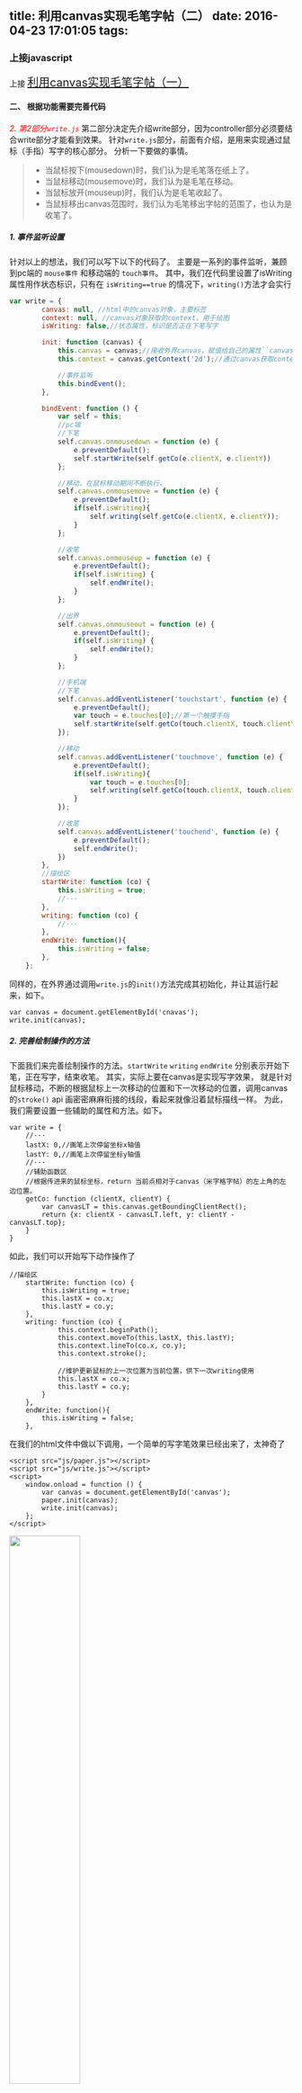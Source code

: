title: 利用canvas实现毛笔字帖（二）
date: 2016-04-23 17:01:05
tags:
---
### 上接javascript
上接 <span style="font-size:20px">[利用canvas实现毛笔字帖（一）](/2016/04/23/毛笔字帖1/)</span>
#### 二、 根据功能需要完善代码
<em style='color:red'>2. 第2部分``write.js``</em>
第二部分决定先介绍write部分，因为controller部分必须要结合write部分才能看到效果。
针对``write.js``部分，前面有介绍，是用来实现通过鼠标（手指）写字的核心部分。
分析一下要做的事情。
> * 当鼠标按下(mousedown)时，我们认为是毛笔落在纸上了。
> * 当鼠标移动(mousemove)时，我们认为是毛笔在移动。
> * 当鼠标放开(mouseup)时，我们认为是毛笔收起了。
> * 当鼠标移出canvas范围时，我们认为毛笔移出字帖的范围了，也认为是收笔了。

<!-- more -->
##### 1. 事件监听设置

针对以上的想法，我们可以写下以下的代码了。
主要是一系列的事件监听，兼顾到pc端的 `mouse事件` 和移动端的 `touch事件`。
其中，我们在代码里设置了isWriting属性用作状态标识，只有在 `isWriting==true` 的情况下，``writing()``方法才会实行
```js
var write = {
        canvas: null, //html中的canvas对象，主要标签
        context: null, //canvas对象获取的context，用于绘图
        isWriting: false,//状态属性，标识是否正在下笔写字

        init: function (canvas) {
            this.canvas = canvas;//接收外界canvas，赋值给自己的属性``canvas``，在下面的其他方法中需要用到
            this.context = canvas.getContext('2d');//通过canvas获取context，赋值给自己的属性``context``，在下面的其他方法中需要用到

            //事件监听
            this.bindEvent();
        },

        bindEvent: function () {
            var self = this;
            //pc端
            //下笔
            self.canvas.onmousedown = function (e) {
                e.preventDefault();
                self.startWrite(self.getCo(e.clientX, e.clientY))
            };

            //移动，在鼠标移动期间不断执行。
            self.canvas.onmousemove = function (e) {
                e.preventDefault();
                if(self.isWriting){
                    self.writing(self.getCo(e.clientX, e.clientY));
                }
            };

            //收笔
            self.canvas.onmouseup = function (e) {
                e.preventDefault();
                if(self.isWriting) {
                    self.endWrite();
                }
            };

            //出界
            self.canvas.onmouseout = function (e) {
                e.preventDefault();
                if(self.isWriting) {
                    self.endWrite();
                }
            };

            //手机端
            //下笔
            self.canvas.addEventListener('touchstart', function (e) {
                e.preventDefault();
                var touch = e.touches[0];//第一个触摸手指
                self.startWrite(self.getCo(touch.clientX, touch.clientY))
            });

            //移动
            self.canvas.addEventListener('touchmove', function (e) {
                e.preventDefault();
                if(self.isWriting){
                    var touch = e.touches[0];
                    self.writing(self.getCo(touch.clientX, touch.clientY));
                }
            });

            //收笔
            self.canvas.addEventListener('touchend', function (e) {
                e.preventDefault();
                self.endWrite();
            })
        },
        //描绘区
        startWrite: function (co) {
            this.isWriting = true;
            //···
        },
        writing: function (co) {
            //···
        },
        endWrite: function(){
            this.isWriting = false;
        },
    };
```
同样的，在外界通过调用`write.js`的``init()``方法完成其初始化，并让其运行起来，如下。

```
var canvas = document.getElementById('cnavas');
write.init(canvas);
```

##### 2. 完善绘制操作的方法
下面我们来完善绘制操作的方法。`startWrite` `writing` `endWrite` 分别表示开始下笔，正在写字，结束收笔。
其实，实际上要在canvas是实现写字效果，
就是针对鼠标移动，不断的根据鼠标上一次移动的位置和下一次移动的位置，调用canvas的`stroke()` api 画密密麻麻衔接的线段，看起来就像沿着鼠标描线一样。
为此，我们需要设置一些辅助的属性和方法。如下。
```
var write = {
    //···
    lastX: 0,//画笔上次停留坐标x轴值
    lastY: 0,//画笔上次停留坐标y轴值
    //···
    //辅助函数区
    //根据传进来的鼠标坐标，return 当前点相对于canvas（米字格字帖）的左上角的左边位置。
    getCo: function (clientX, clientY) {
        var canvasLT = this.canvas.getBoundingClientRect();
        return {x: clientX - canvasLT.left, y: clientY - canvasLT.top};
    }
}
```

如此，我们可以开始写下动作操作了
```
//描绘区
    startWrite: function (co) {
        this.isWriting = true;
        this.lastX = co.x;
        this.lastY = co.y;
    },
    writing: function (co) {
            this.context.beginPath();
            this.context.moveTo(this.lastX, this.lastY);
            this.context.lineTo(co.x, co.y);
            this.context.stroke();

            //维护更新鼠标的上一次位置为当前位置，供下一次writing使用
            this.lastX = co.x;
            this.lastY = co.y;
        }
    },
    endWrite: function(){
        this.isWriting = false;
    },
```
在我们的html文件中做以下调用，一个简单的写字笔效果已经出来了，太神奇了
```
<script src="js/paper.js"></script>
<script src="js/write.js"></script>
<script>
    window.onload = function () {
        var canvas = document.getElementById('canvas');
        paper.init(canvas);
        write.init(canvas);
    };
</script>
```
<img src="http://i3.piimg.com/f188b21a33e7ef7a.png" width="50%">

目前效果已经有了，但是，很明显，笔画线条太细，不是我们想要的毛笔字，我们先尝试给一个比较粗的笔画试一试，
设置`lineWidth`为canvas宽度的1/20
```
this.context.lineWidth = canvas.width/20;
```
效果如图：
<img src="http://i3.piimg.com/62a449d7dd72d3de.png" width="50%">
很多毛刺的艺术感，这是因为我们画了很多不同方向的直线，而无法衔接造成的，所以，我们要对线段做平滑处理
```
//描边处理，使笔画圆滑
    this.context.lineCap = 'round';
    this.context.lineJoin = 'round';
```
效果如图：
<img src="http://i3.piimg.com/3de0829e493bd5ff.png" width="50%">
毛笔字感觉出来了！！！

##### 3. 根据移笔速度处理线条粗细
毛笔字感觉出来了，但是，我们仔细观察会发现，字体的线条大小是一致的，我们要精益求精，对线条粗细做一些处理。
我们知道，毛笔字的线条粗细跟下笔的力度，速度等有关系，在浏览器中，我们目前没办法获知下笔力度，但是可以计算出速度 ``v=s/t``。
所以，我们用速度来计算线条粗细。

根据公式 ``v=s/t``，我们需要知道 `s`和`t`才能拿到`v`，s可以根据坐标计算，t则要用到``Date()``。
我们需要用到新的辅助属性和方法，如下
```
var write = {
//···
    lineWidthMax: 0, //画笔最大粗细
    lineWidthMin: 1, //画笔最小粗细
    lastTime: 0, //上次笔时间

    init: function(canvas){
        //this.context.lineWidth = canvas.width/20;
        this.lineWidthMax = canvas.width/20;
    },

//···
//描绘区
//修改startWrite，主要增加了时间
    startWrite: function (co) {
        this.isWriting = true;
        this.lastX = co.x;
        this.lastY = co.y;
        //设置当前时间
        this.lastTime = new Date().getTime();
    },
//修改writing，主要增加了时间计算和笔画粗细设置
    writing: function (co) {
        var curTime = new Date().getTime();//获取当前时间戳（毫秒级）
        if(curTime != this.lastTime){
            this.context.beginPath();
            //设置笔画宽度，根据getLineWidth计算出来
            this.context.lineWidth = this.getLineWidth(this.getS(this.lastX, this.lastY, co.x, co.y), curTime - this.lastTime);
            this.context.moveTo(this.lastX, this.lastY);
            this.context.lineTo(co.x, co.y);
            this.context.stroke();
            
            //维护更新鼠标的上一次位置为当前位置，供下一次writing使用
            this.lastX = co.x;
            this.lastY = co.y;
            //维护更新鼠标的上一次写笔时间为当前时间，供下一次writing使用
            this.lastTime = curTime;
        }
    },
 //辅助函数区
 //新增下面函数
    //根据坐标计算距离
    getS: function (sx, sy, ex, ey) {
        return Math.sqrt((ex - sx)*(ex - sx) + (ey - sy)*(ey - sy))
    },
    //根据 距离s 和 时间t 计算笔画粗细
    getLineWidth: function (s, t) {
        var v = s/t;
        var resultLineWidth = 0;
        if(v < 0.1){//速度到达某个最小值时，笔画很大，这里的8和0.1是我自己随便调的数，有兴趣的朋友可以自己找到更合理的方式和数值
            resultLineWidth = this.lineWidthMax;
        }
        else if(v >8){//速度到达某个最大值时，笔画很小
            resultLineWidth = this.lineWidthMin;
        }
        else{ // 根据速度赋予线条宽度值，速度比例和笔画宽度比例的计算
            resultLineWidth = this.lineWidthMax - (v-0.1)/(8-0.1)*(this.lineWidthMax - this.lineWidthMin)
        }

        return resultLineWidth;
    }
};
```

这时，我们再看看效果图
效果如图：
<img src="http://i4.piimg.com/894faf37c08454ea.png" width="50%">

oh, 不，笔画粗细虽然转换了，但是有时会转换得非常突然，这是因为前一刻和下一刻的速度相差很大（笔记计算机响应mousemove的时间我们没办法控制），
我们必须继续优化。
我们的想法是，下一次绘制的笔画粗细必须收到上一次笔画粗细的控制，我做了下面的修改。
```js
var write = {
    //···
    lastLineWidth: 0,
    init: function (canvas) {
        //···
        this.lastLineWidth = this.lineWidthMax /2;
        //···
    }
    //···
    //描绘区
    //修改startWrite，主要增加线条宽度
    startWrite: function (co) {
        this.isWriting = true;
        this.lastX = co.x;
        this.lastY = co.y;
        //设置当前时间
        this.lastTime = new Date().getTime();
        //设置落笔的最近线条宽度 lastWidth
        this.lastLineWidth = this.lineWidthMax /2;
    },
    //辅助函数区
    //修改getLineWidth，优化线条宽度，受lastLineWidth限制
    getLineWidth: function (s, t) {
        var v = s/t;
        var resultLineWidth = 0;
        if(v < 0.1){
            resultLineWidth = this.lineWidthMax;
        }
        else if(v >8){
            resultLineWidth = this.lineWidthMin;
        }
        else{ // 根据速度赋予线条宽度值
            resultLineWidth = this.lineWidthMax - (v-0.1)/(8-0.1)*(this.lineWidthMax - this.lineWidthMin)
        }

        //防止变化突然，使线条平滑，借鉴上次线条粗细取值
        resultLineWidth = this.lastLineWidth * 3/5 + resultLineWidth * 2/5;
        this.lastLineWidth = resultLineWidth;

        return resultLineWidth;
    }
};
```
最终效果完成。大家可以试一试了。我对粗细的把控不是很好，大家可以发挥自己的才智想想怎么做更加真实的模范。
<img src="http://i2.piimg.com/3aefad286a3e104a.png" width="50%">
完整的代码
write.js
```
var write = {
        canvas: null, //html中的canvas对象，主要标签
        context: null, //canvas对象获取的context，用于绘图
        isWriting: false,//是否正在下笔写字
        lineWidthMax: 0, //画笔最大粗细
        lineWidthMin: 1, //画笔最小粗细

        lastX: 0,//画笔上次停留位置
        lastY: 0,
        lastTime: 0, //上次笔时间
        lastLineWidth: 0,

        init: function (canvas) {

            this.canvas = canvas;
            this.context = this.canvas.getContext('2d');

            this.lineWidthMax = canvas.width/20;
            this.lastLineWidth = this.lineWidthMax /2;
            //描边处理，使笔画圆滑
            this.context.lineCap = 'round';
            this.context.lineJoin = 'round';

            //事件绑定
            this.bindEvent();
        },

        bindEvent: function () {
            var self = this;
            //pc端
            //下笔
            self.canvas.onmousedown = function (e) {
                e.preventDefault();
                self.startWrite(self.getCo(e.clientX, e.clientY))
            };

            //移动
            self.canvas.onmousemove = function (e) {
                e.preventDefault();
                if(self.isWriting){
                    self.writing(self.getCo(e.clientX, e.clientY));
                }
            };

            //收笔
            self.canvas.onmouseup = function (e) {
                e.preventDefault();
                self.endWrite();
            };

            //出界
            self.canvas.onmouseout = function (e) {
                e.preventDefault();
                if(self.isWriting) {
                    self.endWrite();
                }
            };

            //下笔
            self.canvas.addEventListener('touchstart', function (e) {
                e.preventDefault();
                var touch = e.touches[0];
                self.startWrite(self.getCo(touch.clientX, touch.clientY))
            });

            //移动
            self.canvas.addEventListener('touchmove', function (e) {
                e.preventDefault();
                if(self.isWriting){
                    var touch = e.touches[0];
                    self.writing(self.getCo(touch.clientX, touch.clientY));
                }
            });

            //收笔
            self.canvas.addEventListener('touchend', function (e) {
                e.preventDefault();
                self.endWrite();
            })
        },

        //描绘区
        startWrite: function (co) {
            this.isWriting = true;
            this.lastX = co.x;
            this.lastY = co.y;
            this.lastTime = new Date().getTime();
            this.lastLineWidth = this.lineWidthMax /2;
        },
        writing: function (co) {
            var curTime = new Date().getTime();
            if(curTime != this.lastTime){
                this.context.beginPath();
                this.context.lineWidth = this.getLineWidth(this.getS(this.lastX, this.lastY, co.x, co.y), curTime - this.lastTime);
                this.context.moveTo(this.lastX, this.lastY);
                this.context.lineTo(co.x, co.y);
                this.context.stroke();

                this.lastX = co.x;
                this.lastY = co.y;
                this.lastTime = curTime;
            }
        },

        endWrite: function(){
            this.isWriting = false;
        },

        //辅助函数区
        getCo: function (clientX, clientY) {
            var canvasLT = this.canvas.getBoundingClientRect();
            return {x: clientX - canvasLT.left, y: clientY - canvasLT.top};
        },
        getS: function (sx, sy, ex, ey) {
            return Math.sqrt((ex - sx)*(ex - sx) + (ey - sy)*(ey - sy))
        },
        getLineWidth: function (s, t) {
            var v = s/t;
            var resultLineWidth = 0;
            if(v < 0.1){
                resultLineWidth = this.lineWidthMax;
            }
            else if(v >8){
                resultLineWidth = this.lineWidthMin;
            }
            else{ // 根据速度赋予线条宽度值
                resultLineWidth = this.lineWidthMax - (v-0.1)/(8-0.1)*(this.lineWidthMax - this.lineWidthMin)
            }

            //防止变化突然，使线条平滑，借鉴上次线条粗细取值
            resultLineWidth = this.lastLineWidth * 3/5 + resultLineWidth * 2/5;

            this.lastLineWidth = resultLineWidth;
            return resultLineWidth;
        }
    };
```

---------------
这是绘制的第二部分，我们在接下来的一篇博客里再讲第三部分，请期待
<span style="font-size:20px">[利用canvas实现毛笔字帖（三）](/2016/04/24/毛笔字帖3/)<span>，
跟大家一起将这一字帖的控制部件的功能完善起来，同时，将模块改造成 ``requirejs``的形式

